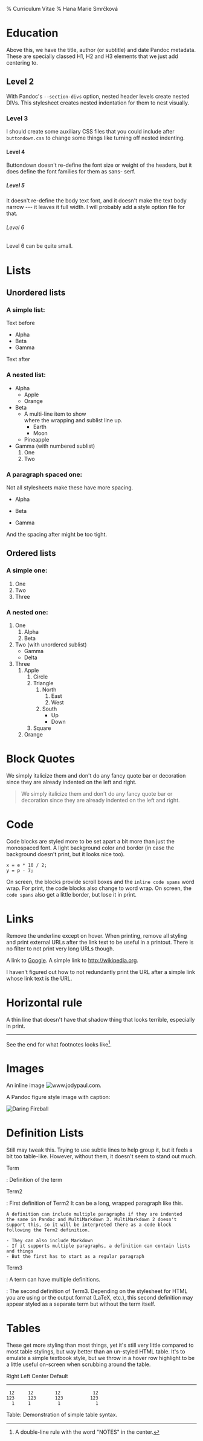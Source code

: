% Curriculum Vitae 
% Hana Marie Smrčková 






Education
=======

Above this, we have the title, author (or subtitle) and date 
Pandoc metadata. These are specially classed H1, H2 and H3 
elements that we just add centering to.

## Level 2

With Pandoc's `--section-divs` option, nested header levels 
create nested DIVs. This stylesheet creates nested indentation 
for them to nest visually.

### Level 3

I should create some auxiliary CSS files that you could include 
after `buttondown.css` to change some things like turning off 
nested indenting.

#### Level 4

Buttondown doesn't re-define the font size or weight of the 
headers, but it does define the font families for them as sans-
serf.

##### Level 5

It doesn't re-define the body text font, and it doesn't make 
the text body narrow --- it leaves it full width. I will probably 
add a style option file for that.

###### Level 6

Level 6 can be quite small.


Lists
=====

Unordered lists
---------------

### A simple list:

Text before

* Alpha
* Beta
* Gamma

Text after

### A nested list:

* Alpha
    * Apple
    * Orange
* Beta
    - A multi-line item to show  
      where the wrapping and sublist line up.
        - Earth
        - Moon
    - Pineapple
* Gamma (with numbered sublist)
    1. One
    2. Two

### A paragraph spaced one:

Not all stylesheets make these have more spacing.

* Alpha

* Beta

* Gamma

And the spacing after might be too tight.

Ordered lists
-------------

### A simple one:

1. One
2. Two
3. Three

### A nested one:

1. One
    1. Alpha
    2. Beta
2. Two (with unordered sublist)
    * Gamma
    * Delta
3. Three
    1. Apple
        1. Circle
        2. Triangle
            1. North
                1. East
                2. West
            2. South
                * Up
                * Down
        3. Square
    1. Orange


Block Quotes
============

We simply italicize them and don't do any fancy quote bar or decoration 
since they are already indented on the left and right.

> We simply italicize them and don't do any fancy quote bar or decoration 
since they are already indented on the left and right.


Code
====

Code blocks are styled more to be set apart a bit more than just the monospaced 
font. A light background color and border (in case the background doesn't print, 
but it looks nice too).

	x = e * 10 / 2;
	y = p - 7;

On screen, the blocks provide scroll boxes and the `inline code spans` 
word wrap. For print, the code blocks also change to word wrap. On screen, the 
`code spans` also get a little border, but lose it in print.

Links
=====

Remove the underline except on hover. When printing, remove all styling and 
print external URLs after the link text to be useful in a printout. There is no 
filter to not print very long URLs though.

A link to [Google][]. A simple link to <http://wikipedia.org>.

I haven't figured out how to not redundantly print the URL after a simple link 
whose link text is the URL.

[Google]: http://www.google.com

Horizontal rule
===============

A thin line that doesn't have that shadow thing that looks terrible, especially 
in print. 

- - -

See the end for what footnotes looks like[^1].

[^1]: A double-line rule with the word "NOTES" in the center.

Images
======

An inline image ![](http://www.jodypaul.com/gr/altair8800Thumb.gif "www.jodypaul.com").

A Pandoc figure style image with caption:

![Daring Fireball][DFlogo]

[DFlogo]: http://daringfireball.net/graphics/logos/ "Daring Fireball!"


Definition Lists
================

Still may tweak this. Trying to use subtle lines to help group it, but it feels 
a bit too table-like. However, without them, it doesn't seem to stand out much.

Term

:   Definition of the term

Term2

:   First definition of Term2
    It can be a long, wrapped paragraph like this.
    
    A definition can include multiple paragraphs if they are indented
    the same in Pandoc and MultiMarkdown 3. MultiMarkdown 2 doesn't
    support this, so it will be interpreted there as a code block
    following the Term2 definition.
    
    - They can also include Markdown
    - If it supports multiple paragraphs, a definition can contain lists and things
    - But the first has to start as a regular paragraph

Term3

:   A term can have multiple definitions. 

:   The second definition of Term3. Depending on the stylesheet for HTML
    you are using or the output format (LaTeX, etc.), this second
    definition may appear styled as a separate term but without the term
    itself.


Tables
======

These get more styling than most things, yet it's still very little compared to 
most table stylings, but way better than an un-styled HTML table. It's to emulate 
a simple textbook style, but we throw in a hover row highlight to be a little 
useful on-screen when scrubbing around the table.

  Right     Left     Center     Default
-------     ------ ----------   -------
     12     12        12            12
    123     123       123          123
      1     1          1             1

Table:  Demonstration of simple table syntax.
